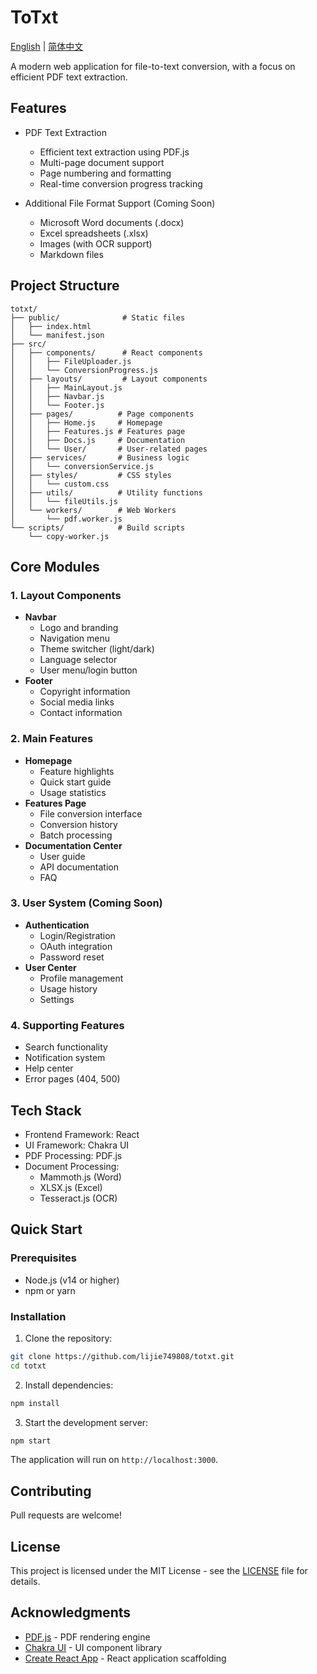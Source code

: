 # ToTxt

[English](README.md) | [简体中文](README.zh-CN.md)

A modern web application for file-to-text conversion, with a focus on efficient PDF text extraction.

## Features

- PDF Text Extraction
  - Efficient text extraction using PDF.js
  - Multi-page document support
  - Page numbering and formatting
  - Real-time conversion progress tracking

- Additional File Format Support (Coming Soon)
  - Microsoft Word documents (.docx)
  - Excel spreadsheets (.xlsx)
  - Images (with OCR support)
  - Markdown files

## Project Structure

```
totxt/
├── public/              # Static files
│   ├── index.html
│   └── manifest.json
├── src/
│   ├── components/      # React components
│   │   ├── FileUploader.js
│   │   └── ConversionProgress.js
│   ├── layouts/         # Layout components
│   │   ├── MainLayout.js
│   │   ├── Navbar.js
│   │   └── Footer.js
│   ├── pages/          # Page components
│   │   ├── Home.js     # Homepage
│   │   ├── Features.js # Features page
│   │   ├── Docs.js     # Documentation
│   │   └── User/       # User-related pages
│   ├── services/       # Business logic
│   │   └── conversionService.js
│   ├── styles/         # CSS styles
│   │   └── custom.css
│   ├── utils/          # Utility functions
│   │   └── fileUtils.js
│   └── workers/        # Web Workers
│       └── pdf.worker.js
└── scripts/            # Build scripts
    └── copy-worker.js
```

## Core Modules

### 1. Layout Components
- **Navbar**
  * Logo and branding
  * Navigation menu
  * Theme switcher (light/dark)
  * Language selector
  * User menu/login button
- **Footer**
  * Copyright information
  * Social media links
  * Contact information

### 2. Main Features
- **Homepage**
  * Feature highlights
  * Quick start guide
  * Usage statistics
- **Features Page**
  * File conversion interface
  * Conversion history
  * Batch processing
- **Documentation Center**
  * User guide
  * API documentation
  * FAQ

### 3. User System (Coming Soon)
- **Authentication**
  * Login/Registration
  * OAuth integration
  * Password reset
- **User Center**
  * Profile management
  * Usage history
  * Settings

### 4. Supporting Features
- Search functionality
- Notification system
- Help center
- Error pages (404, 500)

## Tech Stack

- Frontend Framework: React
- UI Framework: Chakra UI
- PDF Processing: PDF.js
- Document Processing:
  - Mammoth.js (Word)
  - XLSX.js (Excel)
  - Tesseract.js (OCR)

## Quick Start

### Prerequisites

- Node.js (v14 or higher)
- npm or yarn

### Installation

1. Clone the repository:
```bash
git clone https://github.com/lijie749808/totxt.git
cd totxt
```

2. Install dependencies:
```bash
npm install
```

3. Start the development server:
```bash
npm start
```

The application will run on `http://localhost:3000`.

## Contributing

Pull requests are welcome!

## License

This project is licensed under the MIT License - see the [LICENSE](LICENSE) file for details.

## Acknowledgments

- [PDF.js](https://mozilla.github.io/pdf.js/) - PDF rendering engine
- [Chakra UI](https://chakra-ui.com/) - UI component library
- [Create React App](https://create-react-app.dev/) - React application scaffolding
